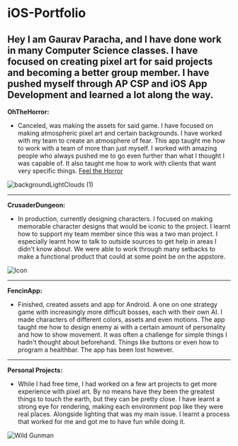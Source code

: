# iOS-Portfolio
Hey I am Gaurav Paracha, and I have done work in many Computer Science classes. I have focused on creating pixel art for said projects and becoming a better group member. I have pushed myself through AP CSP and iOS App Development and learned a lot along the way.
---------------------------------------------------------------------------------------------------------
**OhTheHorror:**
- Canceled, was making the assets for said game. I have focused on making atmospheric pixel art and certain backgrounds. I have worked with my team to create an atmosphere of fear. This app taught me how to work with a team of more than just myself. I worked with amazing people who always pushed me to go even further than what I thought I was capable of. It also taught me how to work with clients that want very specific things.
[Feel the Horror](https://github.com/EvanRista/OhTheHorror.git)

![backgroundLightClouds (1)](https://user-images.githubusercontent.com/98774992/161837598-30cd039f-9c59-430a-a4f2-1224f0c2f7fe.gif)

---------------------------------------------------------------------------------------------------------
**CrusaderDungeon:**
- In production, currently designing characters. I focused on making memorable character designs that would be iconic to the project. I learnt how to support my team member since this was a two man project. I especially learnt how to talk to outside sources to get help in areas I didn't know about. We were able to work through many setbacks to make a functional product that could at some point be on the appstore. 

![Icon](https://user-images.githubusercontent.com/98774992/171931327-40965c37-5646-4831-a780-074c2f438bc7.png)

---------------------------------------------------------------------------------------------------------
**FencinApp:** 
- Finished, created assets and app for Android. A one on one strategy game with increasingly more difficult bosses, each with their own AI. I made characters of different colors, assets and even motions. The app taught me how to design enemy ai with a certain amount of personality and how to show movement. It was often a challenge for simple things I hadn't thought about beforehand. Things like buttons or even how to program a healthbar. The app has been lost however.
---------------------------------------------------------------------------------------------------------
**Personal Projects:**
- While I had free time, I had worked on a few art projects to get more experience with pixel art. By no means have they been the greatest things to touch the earth, but they can be pretty close. I have learnt a strong eye for rendering, making each environment pop like they were real places. Alongside lighting that was my main issue. I learnt a process that worked for me and got me to have fun while doing it.

![Wild Gunman](https://user-images.githubusercontent.com/98774992/161839264-c1a71513-b7f3-4a21-924e-bc6010087b3d.png)
